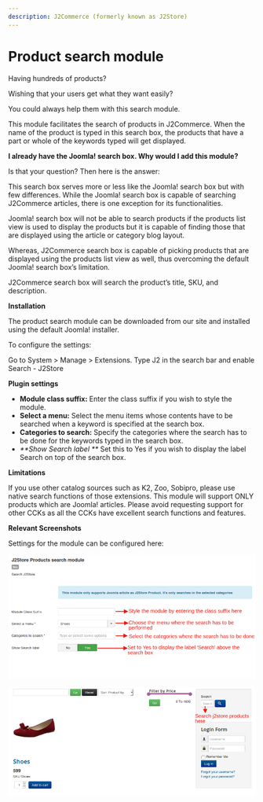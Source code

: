 ```yaml
---
description: J2Commerce (formerly known as J2Store)
---
```


# Product search module

Having hundreds of products?

Wishing that your users get what they want easily?

You could always help them with this search module.

This module facilitates the search of products in J2Commerce. When the name of the product is typed in this search box, the products that have a part or whole of the keywords typed will get displayed.

**I already have the Joomla! search box. Why would I add this module?**

Is that your question? Then here is the answer:

This search box serves more or less like the Joomla! search box but with few differences. While the Joomla! search box is capable of searching J2Commerce articles, there is one exception for its functionalities.

Joomla! search box will not be able to search products if the products list view is used to display the products but it is capable of finding those that are displayed using the article or category blog layout.

Whereas, J2Commerce search box is capable of picking products that are displayed using the products list view as well, thus overcoming the default Joomla! search box’s limitation.

J2Commerce search box will search the product’s title, SKU, and description.

**Installation**

The product search module can be downloaded from our site and installed using the default Joomla! installer.

To configure the settings:

Go to System > Manage > Extensions. Type J2 in the search bar and enable Search - J2Store

**Plugin settings**

* **Module class suffix:** Enter the class suffix if you wish to style the module.
* **Select a menu:** Select the menu items whose contents have to be searched when a keyword is specified at the search box.
* **Categories to search:** Specify the categories where the search has to be done for the keywords typed in the search box.
* _\*\*Show Search label \*\*_ Set this to Yes if you wish to display the label Search on top of the search box.

**Limitations**

If you use other catalog sources such as K2, Zoo, Sobipro, please use native search functions of those extensions. This module will support ONLY products which are Joomla! articles. Please avoid requesting support for other CCKs as all the CCKs have excellent search functions and features.

**Relevant Screenshots**

Settings for the module can be configured here:

![Product search module backend settings](https://raw.githubusercontent.com/j2store/doc-images/master/modules/product-search-module/mod_productsearchback.png)

![Product search module frontend](https://raw.githubusercontent.com/j2store/doc-images/master/modules/product-search-module/mod_productsearchfront.png)
